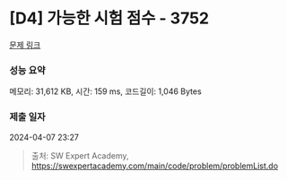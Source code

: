 # [D4] 가능한 시험 점수 - 3752 

[문제 링크](https://swexpertacademy.com/main/code/problem/problemDetail.do?contestProbId=AWHPkqBqAEsDFAUn) 

### 성능 요약

메모리: 31,612 KB, 시간: 159 ms, 코드길이: 1,046 Bytes

### 제출 일자

2024-04-07 23:27



> 출처: SW Expert Academy, https://swexpertacademy.com/main/code/problem/problemList.do